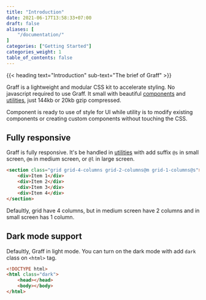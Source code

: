 ```yaml
---
title: "Introduction"
date: 2021-06-17T13:58:33+07:00
draft: false
aliases: [
    "/documentation/"
]
categories: ["Getting Started"]
categories_weight: 1
table_of_contents: false
---
```


{{< heading text="Introduction" sub-text="The brief of Graff" >}}

Graff is a lightweight and modular CSS kit to accelerate styling. No javascript required to use Graff. It small with beautiful [components](/documentation/components) and [utilities](/documentation/utilities), just 144kb or 20kb gzip compressed.

Component is ready to use of style for UI while utility is to modify existing components or creating custom components without touching the CSS.

## Fully responsive

Graff is fully responsive. It's be handled in [utilities](/documentation/utilities) with add suffix ```@s``` in small screen, ```@m``` in medium screen, or ```@l``` in large screen.

``` html
<section class="grid grid-4-columns grid-2-columns@m grid-1-columns@s">
    <div>Item 1</div>
    <div>Item 2</div>
    <div>Item 3</div>
    <div>Item 4</div>
</section>
```

Defaultly, grid have 4 columns, but in medium screen have 2 columns and in small screen has 1 column.

## Dark mode support

Defaultly, Graff in light mode. You can turn on the dark mode with add `dark` class on `<html>` tag.

``` html
<!DOCTYPE html>
<html class="dark">
    <head></head>
    <body></body>
</html>
```
